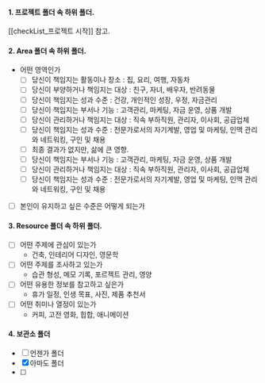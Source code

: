 #### 1. 프로젝트 폴더 속 하위 폴더.
[[checkList_프로젝트 시작]] 참고.

#### 2. Area 폴더 속 하위 폴더.
- 어떤 영역인가
	- [ ] 당신이 책임지는 활동이나 장소 : 집, 요리, 여행, 자동차
	- [ ] 당신이 부양하거나 책임지는 대상 : 친구, 자녀, 배우자, 반려동물
	- [ ] 당신이 책임지는 성과 수준 : 건강, 개인적인 성장, 우정, 자금관리
	- [ ] 당신이 책임지는 부서나 기능 : 고객관리, 마케팅, 자금 운영, 상품 개발
	- [ ] 당신이 관리하거나 책임지는 대상 : 직속 부하직원, 관리자, 이사회, 공급업체
	- [ ] 당신이 책임지는 성과 수준 : 전문가로서의 자기계발, 영업 및 마케팅, 인맥 관리와 네트워킹, 구인 및 채용
	- [ ] 최종 결과가 없지만, 삶에 큰 영향.
	- [ ] 당신이 책임지는 부서나 기능 : 고객관리, 마케팅, 자금 운영, 상품 개발
	- [ ] 당신이 관리하거나 책임지는 대상 : 직속 부하직원, 관리자, 이사회, 공급업체
	- [ ] 당신이 책임지는 성과 수준 : 전문가로서의 자기계발, 영업 및 마케팅, 인맥 관리와 네트워킹, 구인 및 채용
- [ ]  본인이 유지하고 싶은 수준은 어떻게 되는가

#### 3. Resource 폴더 속 하위 폴더.
- [ ] 어떤 주제에 관심이 있는가
	- 건축, 인테리어  디자인, 영문학
- [ ] 어떤 주제를 조사하고 있는가
	- 습관 형성, 메모 기록, 포르젝트 관리, 영양
- [ ] 어떤 유용한 정보를 참고하고 싶은가
	- 휴가 일정, 인생 목표, 사진, 제품 추천서
- [ ] 어떤 취미나 열정이 있는가
	- 커피, 고전 영화, 힙합, 애니메이션

#### 4. 보관소 폴더
- [ ] 언젠가 폴더
- [x] 아마도 폴더
- [ ] 